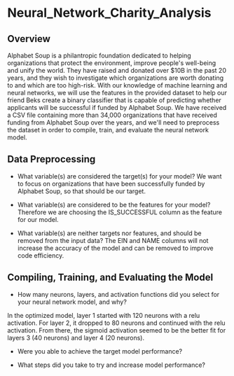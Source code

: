 # Neural_Network_Charity_Analysis

## Overview

Alphabet Soup is a philantropic foundation dedicated to helping organizations that protect the environment, improve people's well-being and unify the world. They have raised and donated over $10B in the past 20 years, and they wish to investigate which organizations are worth donating to and which are too high-risk. With our knowledge of machine learning and neural networks, we will use the features in the provided dataset to help our friend Beks create a binary classifier that is capable of predicting whether applicants will be successful if funded by Alphabet Soup. We have received a CSV file containing more than 34,000 organizations that have received funding from Alphabet Soup over the years, and we'll need to preprocess the dataset in order to compile, train, and evaluate the neural network model.

## Data Preprocessing

- What variable(s) are considered the target(s) for your model?
We want to focus on organizations that have been successfully funded by Alphabet Soup, so that should be our target.

- What variable(s) are considered to be the features for your model?
Therefore we are choosing the IS_SUCCESSFUL column as the feature for our model.

- What variable(s) are neither targets nor features, and should be removed from the input data?
The EIN and NAME columns will not increase the accuracy of the model and can be removed to improve code efficiency.

## Compiling, Training, and Evaluating the Model

- How many neurons, layers, and activation functions did you select for your neural network model, and why?

In the optimized model, layer 1 started with 120 neurons with a relu activation. For layer 2, it dropped to 80 neurons and continued with the relu activation. From there, the sigmoid activation seemed to be the better fit for layers 3 (40 neurons) and layer 4 (20 neurons).

- Were you able to achieve the target model performance?

- What steps did you take to try and increase model performance?
